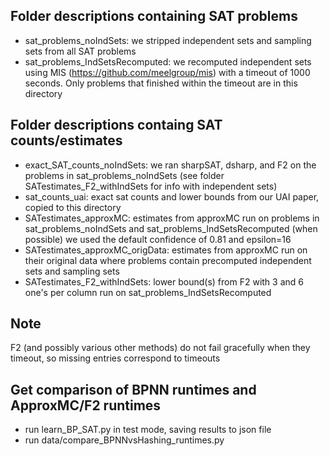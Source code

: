 ## Folder descriptions containing SAT problems
- sat_problems_noIndSets: we stripped independent sets and sampling sets from all SAT problems
- sat_problems_IndSetsRecomputed: we recomputed independent sets using MIS 
    (https://github.com/meelgroup/mis) with a timeout of 1000 seconds.  Only problems that finished
    within the timeout are in this directory

    
## Folder descriptions containg SAT counts/estimates
- exact_SAT_counts_noIndSets: we ran sharpSAT, dsharp, and F2 on the problems in 
    sat_problems_noIndSets (see folder SATestimates_F2_withIndSets for info with independent sets)
- sat_counts_uai: exact sat counts and lower bounds from our UAI paper, copied to this directory
- SATestimates_approxMC: estimates from approxMC run on problems in sat_problems_noIndSets
    and sat_problems_IndSetsRecomputed (when possible) we used the default confidence of 0.81 and epsilon=16
- SATestimates_approxMC_origData: estimates from approxMC run on their original data where
    problems contain precomputed independent sets and sampling sets
- SATestimates_F2_withIndSets: lower bound(s) from F2 with 3 and 6 one's per column
    run on sat_problems_IndSetsRecomputed
    
## Note
F2 (and possibly various other methods) do not fail gracefully when they timeout, so missing entries
correspond to timeouts

## Get comparison of BPNN runtimes and ApproxMC/F2 runtimes
- run learn_BP_SAT.py in test mode, saving results to json file
- run data/compare_BPNNvsHashing_runtimes.py
